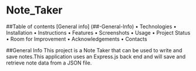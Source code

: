 # Note_Taker

##Table of contents
[General info] (##-General-Info)
•	Technologies
•	Installation
•	Instructions
•	Features
•	Screenshots
•	Usage
•	Project Status
•	Room for Improvement
•	Acknowledgements
•	Contacts

##General Info
This project is a Note Taker that can be used to write and save notes.This application uses an Express.js back end and will save and retrieve note data from a JSON file.
